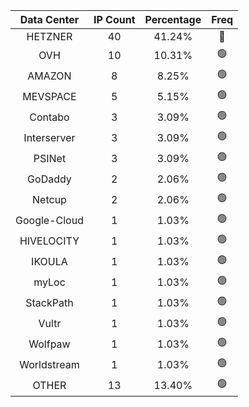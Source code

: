 | Data Center | IP Count | Percentage | Freq |
|:------------:|:--------:|:-----------:|:-----:|
| HETZNER | 40 | 41.24% | 🔴 |
| OVH | 10 | 10.31% | 🟢 |
| AMAZON | 8 | 8.25% | 🟢 |
| MEVSPACE | 5 | 5.15% | 🟢 |
| Contabo | 3 | 3.09% | 🟢 |
| Interserver | 3 | 3.09% | 🟢 |
| PSINet | 3 | 3.09% | 🟢 |
| GoDaddy | 2 | 2.06% | 🟢 |
| Netcup | 2 | 2.06% | 🟢 |
| Google-Cloud | 1 | 1.03% | 🟢 |
| HIVELOCITY | 1 | 1.03% | 🟢 |
| IKOULA | 1 | 1.03% | 🟢 |
| myLoc | 1 | 1.03% | 🟢 |
| StackPath | 1 | 1.03% | 🟢 |
| Vultr | 1 | 1.03% | 🟢 |
| Wolfpaw | 1 | 1.03% | 🟢 |
| Worldstream | 1 | 1.03% | 🟢 |
| OTHER | 13 | 13.40% | 🟢 |